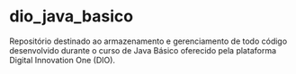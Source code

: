 # dio_java_basico
Repositório destinado ao armazenamento e gerenciamento de todo código desenvolvido durante o curso de Java Básico oferecido pela plataforma Digital Innovation One (DIO).
